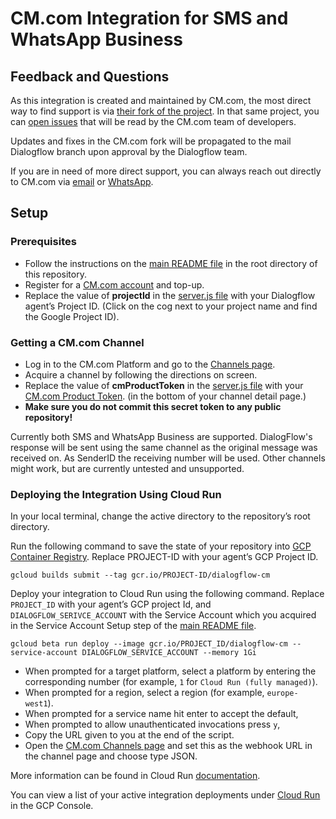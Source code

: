 # CM.com Integration for SMS and WhatsApp Business

## Feedback and Questions

As this integration is created and maintained by CM.com, the most direct way to find support is via [their fork of the project](https://github.com/CMTelecom/dialogflow-integrations).
In that same project, you can [open issues](https://github.com/CMTelecom/dialogflow-integrations/issues) that will be read by the CM.com team of developers.

Updates and fixes in the CM.com fork will be propagated to the mail Dialogflow branch upon approval by the Dialogflow team.

If you are in need of more direct support, you can always reach out directly to CM.com via [email](mailto:support@cm.com) or [WhatsApp](https://wa.me/31765727000).

## Setup

### Prerequisites

- Follow the instructions on the [main README file](../README.md) in the root directory of this repository.
- Register for a [CM.com account](https://www.cm.com/register/) and top-up.
- Replace the value of __projectId__ in the [server.js file](./server.js#L19) with your Dialogflow agent’s Project ID. (Click on the cog next to your project name and find the Google Project ID).

### Getting a CM.com Channel

- Log in to the CM.com Platform and go to the [Channels page](https://www.cm.com/app/channels).
- Acquire a channel by following the directions on screen.
- Replace the value of __cmProductToken__ in the [server.js file](./server.js#L18) with your [CM.com Product Token](https://www.cm.com/app/channels). (in the bottom of your channel detail page.)
- **Make sure you do not commit this secret token to any public repository!**

Currently both SMS and WhatsApp Business are supported. DialogFlow's response will be sent using the same channel as the original message was received on. As SenderID the receiving number will be used. Other channels might work, but are currently untested and unsupported. 

### Deploying the Integration Using Cloud Run

In your local terminal, change the active directory to the repository’s root directory.

Run the following command to save the state of your repository into [GCP Container Registry](https://console.cloud.google.com/gcr/). Replace PROJECT-ID with your agent’s GCP Project ID.

```shell
gcloud builds submit --tag gcr.io/PROJECT-ID/dialogflow-cm
```

Deploy your integration to Cloud Run using the following command. Replace `PROJECT_ID` with your agent’s GCP project Id, and `DIALOGFLOW_SERIVCE_ACCOUNT` with the Service Account which you acquired in the Service Account Setup step of the [main README file](../readme.md).

```shell
gcloud beta run deploy --image gcr.io/PROJECT_ID/dialogflow-cm --service-account DIALOGFLOW_SERVICE_ACCOUNT --memory 1Gi
```

- When prompted for a target platform, select a platform by entering the corresponding number (for example, ``1`` for ``Cloud Run (fully managed)``).
- When prompted for a region, select a region (for example, ``europe-west1``).
- When prompted for a service name hit enter to accept the default,
- When prompted to allow unauthenticated invocations press ``y``,
- Copy the URL given to you at the end of the script.
- Open the [CM.com Channels page](https://www.cm.com/app/channels) and set this as the webhook URL in the channel page and choose type JSON. 


More information can be found in Cloud Run
[documentation](https://cloud.google.com/run/docs/deploying).

You can view a list of your active integration deployments under [Cloud Run](https://console.cloud.google.com/run) in the GCP Console.
